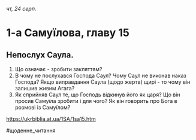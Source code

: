 
_чт, 24 серп._

# 1-а Самуїлова, главу 15

## Непослух Саула.
1. Що означає - зробити закляттям?
2. В чому не послухався Господа Саул? Чому Саул не виконав наказ Господа? Якщо виправдання Саула (щодо жертв) щирі - то чому він залишив живим Агага?
3. Як сприйняв Саул те, що Господь відкинув його як царя? Що він просив Самуїла зробити і для чого? Як він говорить про Бога в розмові із Самуїлом?

https://ukrbiblia.at.ua/1SA/1sa15.htm 

#щоденне_читання
